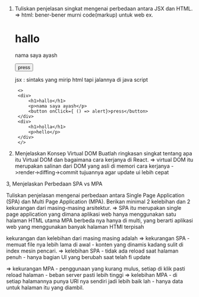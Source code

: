 1. Tuliskan penjelasan singkat mengenai perbedaan antara JSX dan HTML.
=> html: bener-bener murni code(markup) untuk web
    ex. 

    <h1>hallo</h1>
    <p class="text">nama saya ayash</p>
    <button onclick="alert">press</button>


   jsx : sintaks yang mirip html tapi jalannya di java script 

        <>
        <div>
            <h1>hallo</h1>
            <p>nama saya ayash</p>
            <button onClick={ () => alert}>press</button>
        </div>
        <div>
            <h1>holla</h1>
            <p>hello</p>
        </div>
        </>
  

2. Menjelaskan Konsep Virtual DOM
    Buatlah ringkasan singkat tentang apa itu Virtual DOM dan bagaimana cara kerjanya di React.
=> virtual DOM itu merupakan salinan dari DOM yang asli di memori
   cara kerjanya ->render->diffing->commit
   tujuannya agar update ui lebih cepat

3, Menjelaskan Perbedaan SPA vs MPA

Tuliskan penjelasan mengenai perbedaan antara Single Page Application (SPA) dan Multi Page Application (MPA).
Berikan minimal 2 kelebihan dan 2 kekurangan dari masing-masing arsitektur.
=> SPA itu merupakan single page application yang dimana  aplikasi web hanya menggunakan satu halaman HTML utama
   MPA berbeda nya hanya di multi, yang berarti aplikasi web yang menggunakan banyak halaman HTMl terpisah

   kekurangan dan kelebihan dari masing masing adalah
   => kekurangan
      SPA - memuat file nya lebih lama di awal
          - konten yang dinamis kadang sulit di index mesin pencari.
   => kelebihan
      SPA - tidak ada reload saat halaman penuh 
          - hanya bagian UI yang berubah saat telah fi update

   => kekurangan
      MPA - penggunaan yang kurang mulus, setiap di klik pasti reload halaman 
          - beban server pasti lebih tinggi 
   => kelebihan
      MPA - di setiap halamannya punya URl nya sendiri jadi lebih baik lah 
          - hanya data untuk halaman itu yang diambil.
